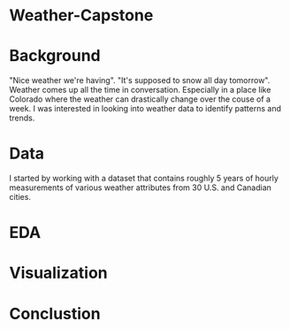 # Weather-Capstone

# Background
"Nice weather we're having". "It's supposed to snow all day tomorrow". Weather comes up all the time in conversation. Especially in a place like Colorado where the weather can drastically change over the couse of a week. I was interested in looking into weather data to identify patterns and trends. 



# Data
I started by working with a dataset that contains roughly 5 years of hourly measurements of various weather attributes from 30 U.S. and Canadian cities.




# EDA


# Visualization 


# Conclustion

